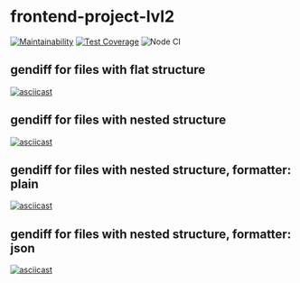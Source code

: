 # frontend-project-lvl2
[![Maintainability](https://api.codeclimate.com/v1/badges/0c3c46a0d5d162e522ce/maintainability)](https://codeclimate.com/github/f1eeman/frontend-project-lvl2/maintainability)
[![Test Coverage](https://api.codeclimate.com/v1/badges/0c3c46a0d5d162e522ce/test_coverage)](https://codeclimate.com/github/f1eeman/frontend-project-lvl2/test_coverage)
![Node CI](https://github.com/f1eeman/frontend-project-lvl2/workflows/Node%20CI/badge.svg)
## gendiff for files with flat structure
[![asciicast](https://asciinema.org/a/ED9Ir721VSZvTS1scolbOK1g4.svg)](https://asciinema.org/a/ED9Ir721VSZvTS1scolbOK1g4)

## gendiff for files with nested structure
[![asciicast](https://asciinema.org/a/b8WbXxWmbCpXjWF8doF14rzME.svg)](https://asciinema.org/a/b8WbXxWmbCpXjWF8doF14rzME)

## gendiff for files with nested structure, formatter: plain 
[![asciicast](https://asciinema.org/a/TUrhOVR4Bl9XxE7594cUkagdO.svg)](https://asciinema.org/a/TUrhOVR4Bl9XxE7594cUkagdO)

## gendiff for files with nested structure, formatter: json 
[![asciicast](https://asciinema.org/a/adGCOWqfjqDCp6HpSHrCDNS0X.svg)](https://asciinema.org/a/adGCOWqfjqDCp6HpSHrCDNS0X)
